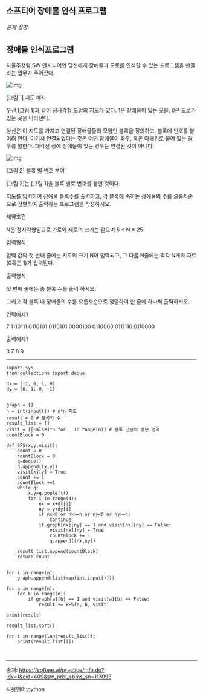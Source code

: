 ## 소프티어 장애물 인식 프로그램

###### 문제 설명

## 장애물 인식프로그램

자율주행팀 SW 엔지니어인 당신에게 장애물과 도로를 인식할 수 있는 프로그램을 만들라는 업무가 주어졌다.

![img](https://www.softeer.ai/upload/2021/09/20210908_185443092_92369.jpeg)

[그림 1] 지도 예시

우선 [그림 1]과 같이 정사각형 모양의 지도가 있다. 1은 장애물이 있는 곳을, 0은 도로가 있는 곳을 나타낸다.

당신은 이 지도를 가지고 연결된 장애물들의 모임인 블록을 정의하고, 불록에 번호를 붙이려 한다. 여기서 연결되었다는 것은 어떤 장애물이 좌우, 혹은 아래위로 붙어 있는 경우를 말한다. 대각선 상에 장애물이 있는 경우는 연결된 것이 아니다.

![img](https://www.softeer.ai/upload/2021/09/20210908_185526817_72681.jpeg)

[그림 2] 블록 별 번호 부여

[그림 2]는 [그림 1]을 블록 별로 번호를 붙인 것이다. 

지도를 입력하여 장애물 블록수를 출력하고, 각 블록에 속하는 장애물의 수를 오름차순으로 정렬하여 출력하는 프로그램을 작성하시오.

제약조건

N은 정사각형임으로 가로와 세로의 크기는 같으며 5 ≤ N ≤ 25

입력형식

입력 값의 첫 번째 줄에는 지도의 크기 N이 입력되고, 그 다음 N줄에는 각각 N개의 자료(0혹은 1)가 입력된다.

출력형식

첫 번째 줄에는 총 블록 수를 출력 하시오.

그리고 각 블록 내 장애물의 수를 오름차순으로 정렬하여 한 줄에 하나씩 출력하시오.

입력예제1

7
1110111
0110101
0110101
0000100
0110000
0111110
0110000

출력예제1

3
7
8
9

___

```
import sys
from collections import deque

dx = [-1, 0, 1, 0]
dy = [0, 1, 0, -1]


graph = []
n = int(input()) # n*n 지도
result = 0 # 블록의 수
result_list = []
visit = [[False]*n for _ in range(n)] # 블록 만큼의 방문 영역
countBlock = 0

def BFS(x,y,visit):
    count = 0
    countBlock = 0
    q=deque()
    q.append((x,y))
    visit[x][y] = True
    count += 1
    countBlock +=1
    while q:
        x,y=q.popleft()
        for i in range(4):
            nx = x+dx[i]
            ny = y+dy[i]
            if nx<0 or nx>=n or ny<0 or ny>=n:
                continue
            if graph[nx][ny] == 1 and visit[nx][ny] == False:
                visit[nx][ny] = True
                countBlock += 1
                q.append((nx,ny))

    result_list.append(countBlock)
    return count


for i in range(n):
    graph.append(list(map(int,input())))

for a in range(n):
    for b in range(n):
        if graph[a][b] == 1 and visit[a][b] == False:
            result += BFS(a, b, visit)

print(result)

result_list.sort()

for i in range(len(result_list)):
    print(result_list[i])



```

___

출처: https://softeer.ai/practice/info.do?idx=1&eid=409&sw_prbl_sbms_sn=117093

사용언어:python